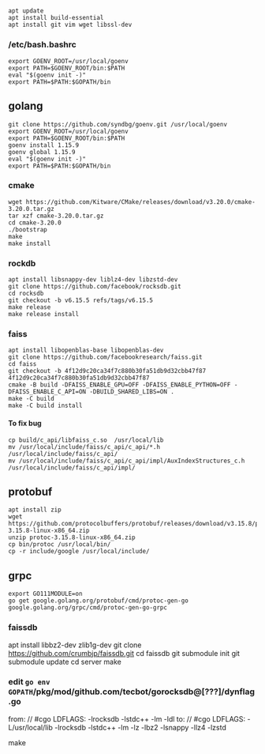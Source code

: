 ##
```
apt update
apt install build-essential
apt install git vim wget libssl-dev
```

### /etc/bash.bashrc
```
export GOENV_ROOT=/usr/local/goenv
export PATH=$GOENV_ROOT/bin:$PATH
eval "$(goenv init -)"
export PATH=$PATH:$GOPATH/bin
```

## golang
```
git clone https://github.com/syndbg/goenv.git /usr/local/goenv
export GOENV_ROOT=/usr/local/goenv
export PATH=$GOENV_ROOT/bin:$PATH
goenv install 1.15.9
goenv global 1.15.9
eval "$(goenv init -)"
export PATH=$PATH:$GOPATH/bin
```

### cmake
```
wget https://github.com/Kitware/CMake/releases/download/v3.20.0/cmake-3.20.0.tar.gz
tar xzf cmake-3.20.0.tar.gz
cd cmake-3.20.0
./bootstrap
make
make install
```

### rockdb
```
apt install libsnappy-dev liblz4-dev libzstd-dev
git clone https://github.com/facebook/rocksdb.git
cd rocksdb
git checkout -b v6.15.5 refs/tags/v6.15.5
make release
make release install

```

### faiss
```
apt install libopenblas-base libopenblas-dev
git clone https://github.com/facebookresearch/faiss.git
cd faiss
git checkout -b 4f12d9c20ca34f7c880b30fa51db9d32cbb47f87 4f12d9c20ca34f7c880b30fa51db9d32cbb47f87
cmake -B build -DFAISS_ENABLE_GPU=OFF -DFAISS_ENABLE_PYTHON=OFF -DFAISS_ENABLE_C_API=ON -DBUILD_SHARED_LIBS=ON .
make -C build
make -C build install
```

#### To fix bug
```
cp build/c_api/libfaiss_c.so  /usr/local/lib
mv /usr/local/include/faiss/c_api/c_api/*.h /usr/local/include/faiss/c_api/
mv /usr/local/include/faiss/c_api/c_api/impl/AuxIndexStructures_c.h  /usr/local/include/faiss/c_api/impl/
```

## protobuf
```
apt install zip
wget https://github.com/protocolbuffers/protobuf/releases/download/v3.15.8/protoc-3.15.8-linux-x86_64.zip
unzip protoc-3.15.8-linux-x86_64.zip
cp bin/protoc /usr/local/bin/
cp -r include/google /usr/local/include/
```

## grpc
```
export GO111MODULE=on
go get google.golang.org/protobuf/cmd/protoc-gen-go google.golang.org/grpc/cmd/protoc-gen-go-grpc
```

### faissdb
apt install libbz2-dev zlib1g-dev
git clone https://github.com/crumbjp/faissdb.git
cd faissdb
git submodule init
git submodule update
cd server
make

### edit `go env GOPATH`/pkg/mod/github.com/tecbot/gorocksdb@[???]/dynflag.go
from: // #cgo LDFLAGS: -lrocksdb -lstdc++ -lm -ldl
to: // #cgo LDFLAGS: -L/usr/local/lib -lrocksdb -lstdc++ -lm -lz -lbz2 -lsnappy -llz4 -lzstd

make
